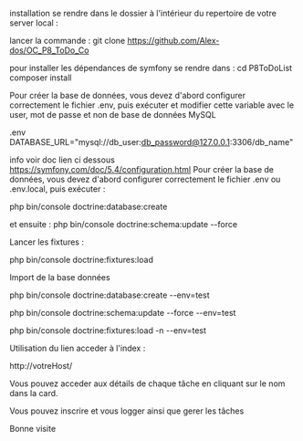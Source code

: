 <!-- codacy-status -->
<!-- /codacy-status -->

installation se rendre dans le dossier à l'intérieur du repertoire de votre server local :

 lancer la commande : git clone https://github.com/Alex-dos/OC_P8_ToDo_Co

pour installer les dépendances de symfony se rendre dans : cd P8ToDoList composer install

Pour créer la base de données, vous devez d'abord configurer correctement le fichier .env, puis exécuter et modifier cette variable avec le user, mot de passe et non de base de données MySQL

.env DATABASE_URL="mysql://db_user:db_password@127.0.0.1:3306/db_name"

info voir doc lien ci dessous https://symfony.com/doc/5.4/configuration.html Pour créer la base de données, vous devez d'abord configurer correctement le fichier .env ou .env.local, puis exécuter :

php bin/console doctrine:database:create

et ensuite : php bin/console doctrine:schema:update --force

Lancer les fixtures :

php bin/console doctrine:fixtures:load

Import de la base données

php bin/console doctrine:database:create  --env=test

php bin/console doctrine:schema:update --force --env=test

php bin/console doctrine:fixtures:load -n --env=test

Utilisation du lien acceder à l'index :

http://votreHost/

Vous pouvez acceder aux détails de chaque tâche en cliquant sur le nom dans la card.

Vous pouvez inscrire et vous logger ainsi que gerer les tâches

Bonne visite
